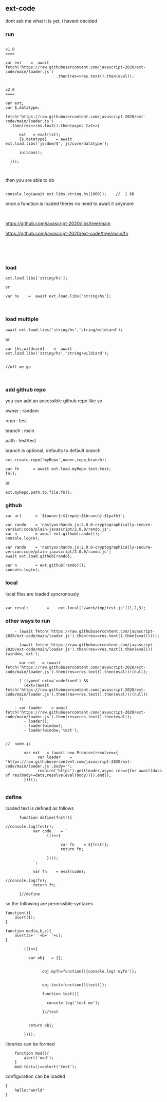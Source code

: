 

## ext-code

dont ask me what it is yet, i havent decided


### run 

```

v1.0
====

var ext    =  await fetch('https://raw.githubusercontent.com/javascript-2020/ext-code/main/loader.js')
                      .then(res=>res.text().then(eval));


v2.0
====

var ext;
var $,datatype;

fetch('https://raw.githubusercontent.com/javascript-2020/ext-code/main/loader.js')
  .then(res=>res.text().then(async txt=>{
  
      ext   = eval(txt);
      [$,datatype]    = await ext.load.libs('js/dom/$','js/core/datatype');
      
      initdom();
      
  }));



```

then you are able to do

```

console.log(await ext.libs.string.hs(1000));    //  1 kB

```

once a function is loaded theres no need to await it anymore

<br>

https://github.com/javascript-2020/libs/tree/main

https://github.com/javascript-2020/ext-code/tree/main/fn



<br>
<br>
<br>


### load

```
ext.load.libs['string/hs'];

or

var hs    =  await ext.load.libs['string/hs'];
```


<br>

### load multiple

```
await ext.load.libs('string/hs','string/wildcard');
```
or
```
var [hs,wildcard]    =  await ext.load.libs('string/hs','string/wildcard');


//off we go

```

<br>

### add github repo

you can add an accessible github repo like so

owner   : random

repo    : test

branch  : main

path    : test/test

branch is optional, defaults to default branch

```
ext.create.repo('myRepo',owner,repo,branch);

var fn      = await ext.load.myRepo.test.test;
fn();
```

or

```
ext.myRepo.path.to.file.fn();
```


### github

```
var url      = `${owner}:${repo}:${branch}:${path}`;

var rando    = 'nastyox:Rando.js:2.0.0-cryptographically-secure-version:code/plain-javascript/2.0.0/rando.js';
var n        = await ext.github[rando]();
console.log(n);
```

```
var rando    = 'nastyox:Rando.js:2.0.0-cryptographically-secure-version:code/plain-javascript/2.0.0/rando.js';
await ext.load.github[rando];

var n        = ext.github[rando]();
console.log(n);
```

### local

local files are loaded syncronously

```

var result        =    ext.local['/work/tmp/test.js'](1,2,3);

```



### other ways to run

```
    - (await fetch('https://raw.githubusercontent.com/javascript-2020/ext-code/main/loader.js').then(res=>res.text().then(eval)))();
    
    - (await fetch('https://raw.githubusercontent.com/javascript-2020/ext-code/main/loader.js').then(res=>res.text().then(eval)))(window,'ext');
    
    - var ext   = (await fetch('https://raw.githubusercontent.com/javascript-2020/ext-code/main/loader.js').then(res=>res.text().then(eval)))(null);
    
    - ( (typeof ext=='undefined') &&
        (ext=(await fetch('https://raw.githubusercontent.com/javascript-2020/ext-code/main/loader.js').then(res=>res.text().then(eval)))(null))
      );
      
    - var loader    = await fetch('https://raw.githubusercontent.com/javascript-2020/ext-code/main/loader.js').then(res=>res.text().then(eval));
        - loader();
        - loader(window);
        - loader(window,'test');


//  node.js

        var ext   = (await new Promise(resolve=>{
              var loader    = 'https://raw.githubusercontent.com/javascript-2020/ext-code/main/loader.js',body='';
              require('https').get(loader,async res=>{for await(data of res)body+=data;resolve(eval(body))}).end();
        }))();


```



### define

loaded text is defined as follows

```
      function define(fnstr){
                                                                                //console.log(fnstr);
            var code    = `
                  (()=>{
                  
                        var fn    = ${fnstr};
                        return fn;
                        
                  })();
            `;
            
            var fn    = eval(code);
                                                                                //console.log(fn);
            return fn;
            
      }//define
```

so the following are permissible syntaxes

```
function(){
    alert(1);
}
```

```
function mod(a,b,c){
    alert(a+' '+b+' '+c);
}
```

```
        (()=>{
          
          var obj   = {};


                obj.myfn=function(){console.log('myfn')};


                obj.test=function(){test()};

                function test(){

                  console.log('test me');

                }//test


          return obj;

        })();
```

libraries can be formed

```
    function mod(){
        alert('mod');
    }
    mod.test=()=>alert('test');
```

configuration can be loaded

```
{
    hello:'world'
}
```











